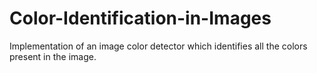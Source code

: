 # Color-Identification-in-Images
Implementation of an image color detector which identifies all the colors present in the image. 
